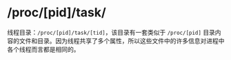 # /proc/[pid]/task/

线程目录：`/proc/[pid]/task/[tid]`，该目录有一套类似于 `/proc/[pid]` 目录内容的文件和目录。因为线程共享了多个属性，所以这些文件中的许多信息对进程中各个线程而言都是相同的。

